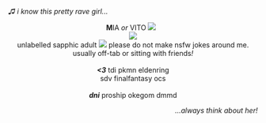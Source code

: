 <i>♫ i know this pretty rave girl...</i>
<p align="center">
 <b>M</b>IA  <i>or</i>  VITO‎ ‎<img src="https://64.media.tumblr.com/51bde53c9332aa9dd5d78f3e2787f9de/b1701af0a1435f1a-96/s250x400/231a9a72c1fd1e49c443816d0fc12d47e8a37e5e.gifv">‎‎ ‎ ‎ 
<br><img src="https://64.media.tumblr.com/d3b8d043a1455ec99caeedd3d178323f/315b66ca716d375d-6f/s400x600/1aa0b0ba7eff1f7fd76a0fbf700aa9e2f21a7e9d.gifv">
<br>unlabelled sapphic adult  <img src="https://64.media.tumblr.com/5d2a87b7d2b29fc5bcdce2653bc97c06/700d47a0da76ee76-a1/s100x200/b0dc46df13c41292490c4db0d71d82624a552980.gifv">‎  please do not make nsfw jokes around me.
  <br> usually off-tab or sitting with friends<i>!</i>
  <br><br> <i><b><3</b></i> tdi pkmn eldenring
    <br> sdv finalfantasy ocs
<br><br> <i><b>dni</b></i> proship okegom dmmd
</p>
<p align="right">
<i>...always think about her!</i>
</p>
